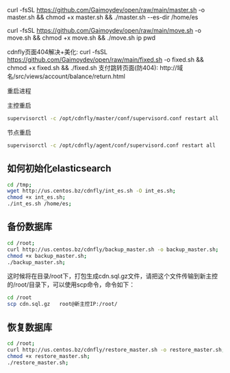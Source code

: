 curl -fsSL https://github.com/Gaimoydev/open/raw/main/master.sh -o master.sh && chmod +x master.sh && ./master.sh --es-dir /home/es

curl -fsSL https://github.com/Gaimoydev/open/raw/main/move.sh -o move.sh && chmod +x move.sh && ./move.sh ip pwd

cdnfly页面404解决+美化: curl -fsSL https://github.com/Gaimoydev/open/raw/main/fixed.sh -o fixed.sh && chmod +x fixed.sh && ./fixed.sh
支付跳转页面(防404): http://域名/src/views/account/balance/return.html

<p>重启进程<br />
<p>主控重启<br />

```bash
supervisorctl -c /opt/cdnfly/master/conf/supervisord.conf restart all
```

<p>节点重启<br />

```bash
supervisorctl -c /opt/cdnfly/agent/conf/supervisord.conf restart all
```
## 如何初始化elasticsearch

```bash
cd /tmp;
wget http://us.centos.bz/cdnfly/int_es.sh -O int_es.sh;
chmod +x int_es.sh;
./int_es.sh /home/es;
```
## 备份数据库

```bash
cd /root;
curl http://us.centos.bz/cdnfly/backup_master.sh -o backup_master.sh;
chmod +x backup_master.sh;
./backup_master.sh;
```
这时候将在目录/root下，打包生成cdn.sql.gz文件，请把这个文件传输到新主控的/root/目录下，可以使用scp命令，命令如下：

```bash
cd /root
scp cdn.sql.gz   root@新主控IP:/root/
```

## 恢复数据库

```bash
cd /root;
curl http://us.centos.bz/cdnfly/restore_master.sh -o restore_master.sh;
chmod +x restore_master.sh;
./restore_master.sh;
```
